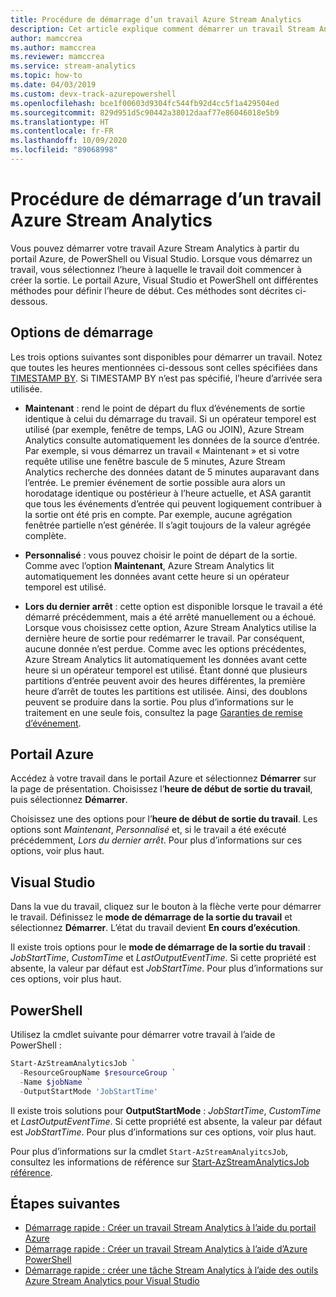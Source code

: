 ```yaml
---
title: Procédure de démarrage d’un travail Azure Stream Analytics
description: Cet article explique comment démarrer un travail Stream Analytics à partir du portail Azure, de PowerShell et de Visual Studio.
author: mamccrea
ms.author: mamccrea
ms.reviewer: mamccrea
ms.service: stream-analytics
ms.topic: how-to
ms.date: 04/03/2019
ms.custom: devx-track-azurepowershell
ms.openlocfilehash: bce1f00603d9304fc544fb92d4cc5f1a429504ed
ms.sourcegitcommit: 829d951d5c90442a38012daaf77e86046018e5b9
ms.translationtype: HT
ms.contentlocale: fr-FR
ms.lasthandoff: 10/09/2020
ms.locfileid: "89068998"
---
```

# <a name="how-to-start-an-azure-stream-analytics-job"></a>Procédure de démarrage d’un travail Azure Stream Analytics

Vous pouvez démarrer votre travail Azure Stream Analytics à partir du portail Azure, de PowerShell ou Visual Studio. Lorsque vous démarrez un travail, vous sélectionnez l’heure à laquelle le travail doit commencer à créer la sortie. Le portail Azure, Visual Studio et PowerShell ont différentes méthodes pour définir l’heure de début. Ces méthodes sont décrites ci-dessous.

## <a name="start-options"></a>Options de démarrage
Les trois options suivantes sont disponibles pour démarrer un travail. Notez que toutes les heures mentionnées ci-dessous sont celles spécifiées dans [TIMESTAMP BY](https://docs.microsoft.com/stream-analytics-query/timestamp-by-azure-stream-analytics). Si TIMESTAMP BY n’est pas spécifié, l’heure d’arrivée sera utilisée.
* **Maintenant** : rend le point de départ du flux d’événements de sortie identique à celui du démarrage du travail. Si un opérateur temporel est utilisé (par exemple, fenêtre de temps, LAG ou JOIN), Azure Stream Analytics consulte automatiquement les données de la source d’entrée. Par exemple, si vous démarrez un travail « Maintenant » et si votre requête utilise une fenêtre bascule de 5 minutes, Azure Stream Analytics recherche des données datant de 5 minutes auparavant dans l’entrée.
Le premier événement de sortie possible aura alors un horodatage identique ou postérieur à l’heure actuelle, et ASA garantit que tous les événements d’entrée qui peuvent logiquement contribuer à la sortie ont été pris en compte. Par exemple, aucune agrégation fenêtrée partielle n’est générée. Il s’agit toujours de la valeur agrégée complète.

* **Personnalisé** : vous pouvez choisir le point de départ de la sortie. Comme avec l’option **Maintenant**, Azure Stream Analytics lit automatiquement les données avant cette heure si un opérateur temporel est utilisé. 

* **Lors du dernier arrêt** : cette option est disponible lorsque le travail a été démarré précédemment, mais a été arrêté manuellement ou a échoué. Lorsque vous choisissez cette option, Azure Stream Analytics utilise la dernière heure de sortie pour redémarrer le travail. Par conséquent, aucune donnée n’est perdue. Comme avec les options précédentes, Azure Stream Analytics lit automatiquement les données avant cette heure si un opérateur temporel est utilisé. Étant donné que plusieurs partitions d’entrée peuvent avoir des heures différentes, la première heure d’arrêt de toutes les partitions est utilisée. Ainsi, des doublons peuvent se produire dans la sortie. Pou plus d’informations sur le traitement en une seule fois, consultez la page [Garanties de remise d’événement](https://docs.microsoft.com/stream-analytics-query/event-delivery-guarantees-azure-stream-analytics).


## <a name="azure-portal"></a>Portail Azure

Accédez à votre travail dans le portail Azure et sélectionnez **Démarrer** sur la page de présentation. Choisissez l’**heure de début de sortie du travail**, puis sélectionnez **Démarrer**.

Choisissez une des options pour l’**heure de début de sortie du travail**. Les options sont *Maintenant*, *Personnalisé* et, si le travail a été exécuté précédemment, *Lors du dernier arrêt*. Pour plus d’informations sur ces options, voir plus haut.

## <a name="visual-studio"></a>Visual Studio

Dans la vue du travail, cliquez sur le bouton à la flèche verte pour démarrer le travail. Définissez le **mode de démarrage de la sortie du travail**  et sélectionnez **Démarrer**. L’état du travail devient **En cours d’exécution**.

Il existe trois options pour le **mode de démarrage de la sortie du travail** : *JobStartTime*, *CustomTime* et *LastOutputEventTime*. Si cette propriété est absente, la valeur par défaut est *JobStartTime*. Pour plus d’informations sur ces options, voir plus haut.


## <a name="powershell"></a>PowerShell

Utilisez la cmdlet suivante pour démarrer votre travail à l’aide de PowerShell :

```powershell
Start-AzStreamAnalyticsJob `
  -ResourceGroupName $resourceGroup `
  -Name $jobName `
  -OutputStartMode 'JobStartTime'
```

Il existe trois solutions pour **OutputStartMode** : *JobStartTime*, *CustomTime* et *LastOutputEventTime*. Si cette propriété est absente, la valeur par défaut est *JobStartTime*. Pour plus d’informations sur ces options, voir plus haut.

Pour plus d’informations sur la cmdlet `Start-AzStreamAnalyitcsJob`, consultez les informations de référence sur [Start-AzStreamAnalyticsJob référence](/powershell/module/az.streamanalytics/start-azstreamanalyticsjob).

## <a name="next-steps"></a>Étapes suivantes

* [Démarrage rapide : Créer un travail Stream Analytics à l’aide du portail Azure](stream-analytics-quick-create-portal.md)
* [Démarrage rapide : Créer un travail Stream Analytics à l’aide d’Azure PowerShell](stream-analytics-quick-create-powershell.md)
* [Démarrage rapide : créer une tâche Stream Analytics à l’aide des outils Azure Stream Analytics pour Visual Studio](stream-analytics-quick-create-vs.md)
